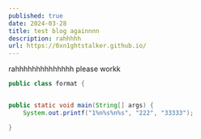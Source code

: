 ```yaml
---
published: true
date: 2024-03-28
title: test blog againnnn
description: rahhhhh
url: https://0xn1ghtstalker.github.io/
---
```

rahhhhhhhhhhhhhh please workk
```java
public class format {


public static void main(String[] args) {
    System.out.printf("1%n%s%n%s", "222", "33333");

}
```

